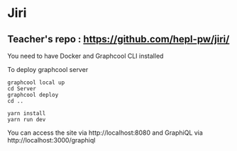 # Jiri
## Teacher's repo : https://github.com/hepl-pw/jiri/

You need to have Docker and Graphcool CLI installed

To deploy graphcool server
```
graphcool local up
cd Server
graphcool deploy
cd ..
```

```
yarn install
yarn run dev
```

You can access the site via http://localhost:8080 and GraphiQL via http://localhost:3000/graphiql